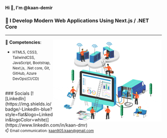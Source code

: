 

  **Hi 👋, I'm @kaan-demir**

### 🚀 I Develop Modern Web Applications Using Next.js / .NET Core
---
> <img src="https://github.com/Kaan-demir/kaan-demir/raw/master/software-gif.gif" width="350" align="right" >
👀 **Competencies**:
 - <small>HTML5, CSS3, TailwindCSS, JavaScript,
  Bootstrap, Next.js, .Net core, Git, GitHub, Azure DevOps(CI/CD)</small>

<br>
### Socials
[![LinkedIn](https://img.shields.io/badge/-LinkedIn-blue?style=flat&logo=Linkedin&logoColor=white)](https://www.linkedin.com/in/kaan-dmr)
<br>
<small>📫 Email communication: <a href="mailto:kaan905.kaan@gmail.com">kaan905.kaan@gmail.com</a>



